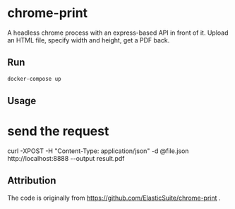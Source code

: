# chrome-print

A headless chrome process with an express-based API in front of it. Upload an
HTML file, specify width and height, get a PDF back.

## Run

```bash
docker-compose up
```

## Usage

# send the request
curl -XPOST -H "Content-Type: application/json" -d @file.json http://localhost:8888 --output result.pdf

## Attribution

The code is originally from https://github.com/ElasticSuite/chrome-print . 